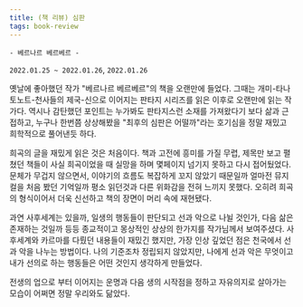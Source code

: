 ```yaml
---
title: (책 리뷰) 심판
tags: book-review 
---
```


`- 베르나르 베르베르 -`

`2022.01.25 ~ 2022.01.26`, `2022.01.26`

<!--more-->

 옛날에 좋아했던 작가 "베르나르 베르베르"의 책을 오랜만에 들었다. 그때는 개미-타나토노트-천사들의 제국-신으로 이어지는 판타지 시리즈를 읽은 이후로 오랜만에 읽는 작가다. 역시나 감탄했던 포인트는 누가봐도 판타지스런 소재를 가져왔다기 보다 삶과 근접하고, 누구나 한번쯤 상상해봤을 "최후의 심판은 어떨까"라는 호기심을 정말 재밌고 희학적으로 풀어낸듯 하다.

 희곡의 글을 재밌게 읽은 것은 처음이다. 책과 고전에 흥미를 가질 무렵, 제목만 보고 펼쳤던 책들이 사실 희곡이었을 때 실망을 하며 몇페이지 넘기지 못하고 다시 접어뒀었다. 문체가 무겁지 않으면서, 이야기의 흐름도 복잡하게 꼬지 않았기 때문일까 얼마전 뮤지컬을 처음 봤던 기억일까 평소 읽던것과 다른 위화감을 전혀 느끼지 못했다. 오히려 희곡의 형식이어서 더욱 신선하고 책의 장면이 머리 속에 재현됐다.
 
 과연 사후세계는 있을까, 일생의 행동들이 판단되고 선과 악으로 나뉠 것인가, 다음 삶은 존재하는 것일까 등등 종교적이고 몽상적인 상상의 한가지를 작가님께서 보여주셨다. 사후세계와 카르마를 다뤘던 내용들이 재밌긴 했지만, 가장 인상 깊었던 점은 천국에서 선과 악을 나누는 방법이다. 나의 기준조차 정립되지 않았지만, 나에게 선과 악은 무엇이고 내가 선의로 하는 행동들은 어떤 것인지 생각하게 만들었다.

 전생의 업으로 부터 이어지는 운명과 다음 생의 시작점을 정하고 자유의지로 살아가는 모습이 어쩌면 정말 우리와도 닮았다. 
